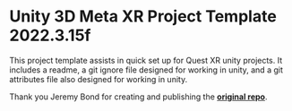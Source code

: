 # Unity 3D Meta XR Project Template 2022.3.15f

This project template assists in quick set up for Quest XR unity projects. It includes a readme, a git ignore file designed for working in unity, and a git attributes file also designed for working in unity.

Thank you Jeremy Bond for creating and publishing the [**original repo**](https://github.com/MSU-mi231/Unity-3D-Template-2020.3).